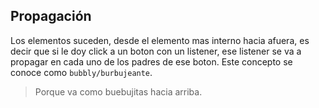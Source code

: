 ## Propagación

Los elementos suceden, desde el elemento mas interno hacia afuera, es decir que si le doy click a un boton con un listener, ese listener se va a propagar en cada uno de los padres de ese boton. 
Este concepto se conoce como `bubbly/burbujeante`. 

> Porque va como buebujitas hacia arriba.
